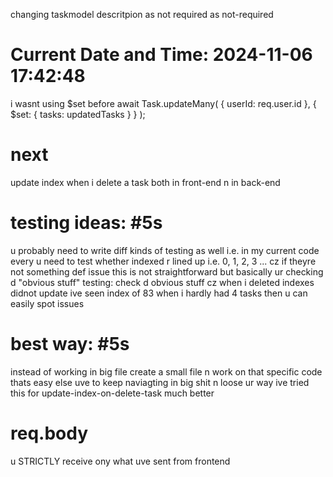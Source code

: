 
changing taskmodel 
descritpion as not required as not-required


# Current Date and Time: 2024-11-06 17:42:48
i wasnt using $set before
await Task.updateMany(
        { userId: req.user.id },
        { $set: { tasks: updatedTasks } }
      );

# next 
update index when i delete a task both in front-end n in back-end


# testing ideas: #5s
u probably need to write diff kinds of testing as well
i.e. in my current code
every u need to test whether indexed r lined up 
i.e. 0, 1, 2, 3 ...
cz if theyre not something def issue
this is not straightforward 
but basically ur checking d "obvious stuff"
testing: check d obvious stuff
cz when i deleted indexes didnot update 
ive seen index of 83 
when i hardly had 4 tasks then u can easily spot issues


# best way: #5s
instead of working in big file create a small file n work on that specific code thats easy
else uve to keep naviagting in big shit n loose ur way
ive tried this for update-index-on-delete-task much better 

# req.body
u STRICTLY receive ony what uve sent from frontend